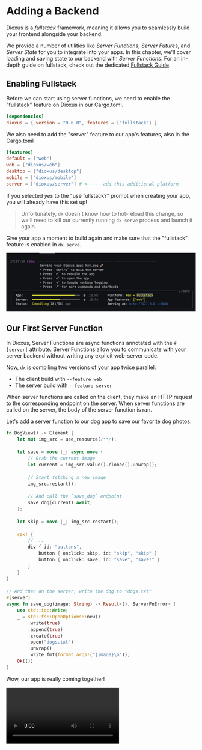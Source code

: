 # Adding a Backend

Dioxus is a *fullstack* framework, meaning it allows you to seamlessly build your frontend alongside your backend.

We provide a number of utilities like *Server Functions*, *Server Futures*, and *Server State* for you to integrate into your apps. In this chapter, we'll cover loading and saving state to our backend with *Server Functions*. For an in-depth guide on fullstack, check out the dedicated [Fullstack Guide](../guides/fullstack/index.md).

## Enabling Fullstack

Before we can start using server functions, we need to enable the "fullstack" feature on Dioxus in our Cargo.toml.

```toml
[dependencies]
dioxus = { version = "0.6.0", features = ["fullstack"] }
```

We also need to add the "server" feature to our app's features, also in the Cargo.toml

```toml
[features]
default = ["web"]
web = ["dioxus/web"]
desktop = ["dioxus/desktop"]
mobile = ["dioxus/mobile"]
server = ["dioxus/server"] # <----- add this additional platform
```

If you selected *yes* to the "use fullstack?" prompt when creating your app, you will already have this set up!

> Unfortunately, `dx` doesn't know how to hot-reload this change, so we'll need to kill our currently running `dx serve` process and launch it again.

Give your app a moment to build again and make sure that the "fullstack" feature is enabled in `dx serve`.

![Fullstack Enabled](/assets/06_docs/serve_with_fullstack.png)

## Our First Server Function

In Dioxus, Server Functions are async functions annotated with the `#[server]` attribute. Server Functions allow you to communicate with your server backend without writing any explicit web-server code.

Now, `dx` is compiling two versions of your app twice parallel:
- The client build with `--feature web`
- The server build with `--feature server`

When server functions are called on the client, they make an HTTP request to the corresponding endpoint on the server. When server functions are called on the server, the body of the server function is ran.

Let's add a server function to our dog app to save our favorite dog photos:

```rust
fn DogView() -> Element {
    let mut img_src = use_resource(/**/);

    let save = move |_| async move {
        // Grab the current image
        let current = img_src.value().cloned().unwrap();

        // Start fetching a new image
        img_src.restart();

        // And call the `save_dog` endpoint
        save_dog(current).await;
    };

    let skip = move |_| img_src.restart();

    rsx! {
        // ...
        div { id: "buttons",
            button { onclick: skip, id: "skip", "skip" }
            button { onclick: save, id: "save", "save!" }
        }
    }
}

// And then on the server, write the dog to "dogs.txt"
#[server]
async fn save_dog(image: String) -> Result<(), ServerFnError> {
    use std::io::Write;
    _ = std::fs::OpenOptions::new()
        .write(true)
        .append(true)
        .create(true)
        .open("dogs.txt")
        .unwrap()
        .write_fmt(format_args!("{image}\n"));
    Ok(())
}
```

Wow, our app is really coming together!

![Working Server Functions](/assets/06_docs/dog-save-serverfn.mp4)
